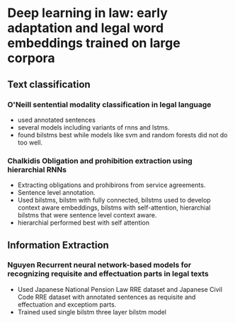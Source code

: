 # Deep learning in law: early adaptation and legal word embeddings trained on large corpora

## Text classification

### O'Neill sentential modality classification in legal language

* used annotated sentences
* several models including variants of rnns and lstms.
* found bilstms best while models like svm and random forests did not do too well.

### Chalkidis Obligation and prohibition extraction using hierarchial RNNs

* Extracting obligations and prohibirons from service agreements.
* Sentence level annotation.
* Used bilstms, bilstm with fully connected, bilstms used to develop context aware embeddings, bilstms with self-attention, hierarchial bilstms that were sentence level context aware.
* hierarchial performed best with self attention

## Information Extraction

### Nguyen Recurrent neural network-based models for recognizing requisite and effectuation parts in legal texts

* Used Japanese National Pension Law RRE dataset and Japanese Civil Code RRE dataset with annotated sentences as requisite and effectuation and exceptiom parts.
* Trained used single bilstm three layer bilstm model

